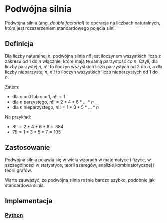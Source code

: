 # Podwójna silnia

Podwójna silnia (ang. *double factorial*) to operacja na liczbach naturalnych, która jest rozszerzeniem standardowego pojęcia silni.

## Definicja

Dla liczby naturalnej $n$, podwójna silnia $n!!$ jest iloczynem wszystkich liczb z zakresu od $1$ do $n$ włącznie, które mają tę samą parzystość co $n$. Czyli, dla liczby parzystej $n$, $n!!$ to iloczyn wszystkich liczb parzystych od $2$ do $n$, a dla liczby nieparzystej $n$, $n!!$ to iloczyn wszystkich liczb nieparzystych od $1$ do $n$.

Zatem:

- dla $n = 0$ lub $n = 1$, $n!! = 1$
- dla $n$ parzystego, $n!! = 2 * 4 * 6 * ... * n$
- dla $n$ nieparzystego, $n!! = 1 * 3 * 5 * ... * n$

Na przykład:

- $8!! = 2 * 4 * 6 * 8 = 384$
- $7!! = 1 * 3 * 5 * 7 = 105$

## Zastosowanie

Podwójna silnia pojawia się w wielu wzorach w matematyce i fizyce, w szczególności w statystyce, teorii szeregów, analizie kombinatorycznej i teorii grafów.

Warto zauważyć, że podwójna silnia rośnie bardzo szybko, podobnie jak standardowa silnia.

## Implementacja

### [Python](../../programming/python/algorithms/integers/double-factorial.md)
